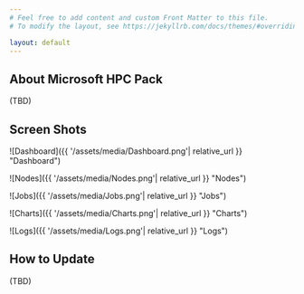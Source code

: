 ```yaml
---
# Feel free to add content and custom Front Matter to this file.
# To modify the layout, see https://jekyllrb.com/docs/themes/#overriding-theme-defaults

layout: default
---
```


## About Microsoft HPC Pack

(TBD)

## Screen Shots

![Dashboard]({{ '/assets/media/Dashboard.png'| relative_url }} "Dashboard")

![Nodes]({{ '/assets/media/Nodes.png'| relative_url }} "Nodes")

![Jobs]({{ '/assets/media/Jobs.png'| relative_url }} "Jobs")

![Charts]({{ '/assets/media/Charts.png'| relative_url }} "Charts")

![Logs]({{ '/assets/media/Logs.png'| relative_url }} "Logs")

## How to Update

(TBD)
